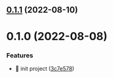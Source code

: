 

## [0.1.1](https://github.com/xiaoyao-Ye/wechat/compare/0.1.0...0.1.1) (2022-08-10)

# 0.1.0 (2022-08-08)


### Features

* 🎸 init project ([3c7e578](https://github.com/xiaoyao-Ye/wechat/commit/3c7e578be7172fa1f1f89921e9dac21c810b1ffe))